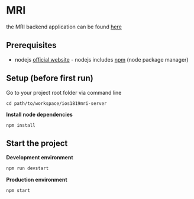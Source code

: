 # MRI

the MRI backend application can be found [here](https://repobruegge.in.tum.de/projects/IOS1819MRI/repos/ios1819mri-server/)

## Prerequisites

* nodejs [official website](https://nodejs.org/en/) - nodejs includes [npm](https://www.npmjs.com/) (node package manager)

## Setup (before first run)

Go to your project root folder via command line
```
cd path/to/workspace/ios1819mri-server
```

**Install node dependencies**

```
npm install
```

## Start the project

**Development environment**
```bash
npm run devstart
```

**Production environment**
```bash
npm start
```

